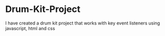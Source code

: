 # Drum-Kit-Project
I have created a drum kit project that works with key event listeners using javascript, html and css
